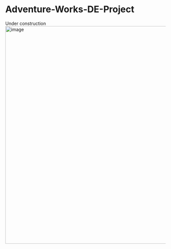 # Adventure-Works-DE-Project
Under construction
<img width="2023" height="685" alt="image" src="https://github.com/user-attachments/assets/7430a05d-8dc4-4314-a144-2bf3a64980a4" />
